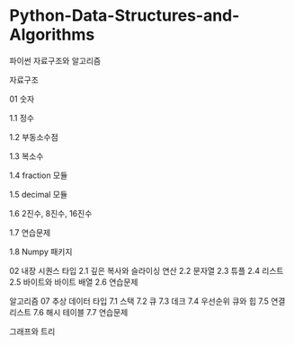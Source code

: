 # Python-Data-Structures-and-Algorithms
파이썬 자료구조와 알고리즘

자료구조

01 숫자

1.1 정수

1.2 부동소수점

1.3 복소수

1.4 fraction 모듈

1.5 decimal 모듈

1.6 2진수, 8진수, 16진수

1.7 연습문제

1.8 Numpy 패키지

02 내장 시퀀스 타입
2.1 깊은 복사와 슬라이싱 연산
2.2 문자열
2.3 튜플
2.4 리스트
2.5 바이트와 바이트 배열
2.6 연습문제

알고리즘
07 추상 데이터 타입
7.1 스택
7.2 큐
7.3 데크
7.4 우선순위 큐와 힙
7.5 연결 리스트
7.6 해시 테이블
7.7 연습문제

그래프와 트리
